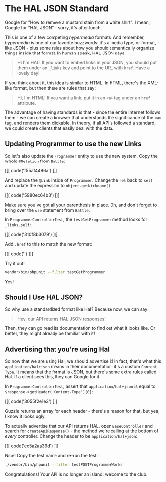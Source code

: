 # The HAL  JSON Standard

Google for "How to remove a mustard stain from a white shirt". I mean, Google for
"HAL JSON" - sorry, it's after lunch.

This is one of a few competing *hypermedia* formats. And remember, *hypermedia* is
one of our favorite buzzwords: it's a media type, or format, - like JSON - plus some
rules about how you should semantically organize things inside that format. In human
speak, HAL JSON says:

> Hi I'm HAL! If you want to embed links in your JSON, you should put them under
  an `_links` key and point to the URL with `href`. Have a lovely day!

If you think about it, this idea is similar to HTML. In HTML, there's the XML-like
format, but then there are rules that say:

> Hi, I'm HTML! If you want a link, put it in an `<a>` tag under an `href` attribute.

The advantage of having standards is that - since the entire Internet follows them -
we can create a browser that understands the significance of the `<a>` tag, and
renders them clickable. In theory, if all API's followed a standard, we could create
clients that easily deal with the data.

## Updating Programmer to use the new Links

So let's also update the `Programmer` entity to use the new system. Copy the whole
`@Relation` from `Battle`:

[[[ code('f55af4496a') ]]]

And replace the `@Link` inside of `Programmer`. Change the `rel` back to `self`
and update the expression to `object.getNickname()`:

[[[ code('5980ec64b3') ]]]

Make sure you've got all your parenthesis in place. Oh, and don't forget to bring
over the `use` statement from `Battle`.

In `ProgrammerControllerTest`, the `testGetProgrammer` method looks for `_links.self`:

[[[ code('310f8b3079') ]]]

Add `.href` to this to match the new format:

[[[ code('') ]]]

Try it out!

```bash
vendor/bin/phpunit --filter testGetProgrammer
```

Yes!

## Should I Use HAL JSON?

So why use a standardized format like Hal? Because now, we can say:

> Hey, our API returns HAL JSON responses!

Then, they can go read its documentation to find out what it looks like. Or better,
they might already be familiar with it!

## Advertising that you're using Hal

So now that we are using Hal, we should advertise it! In fact, that's what this
`application/hal+json` means in their documentation: it's a custom `Content-Type`.
It means that the format is JSON, but there's some extra rules called Hal. If a
client sees this, they can Google for it.

In `ProgrammerControllerTest`, assert that `application/hal+json` is equal to
`$response->getHeader('Content-Type')[0]`:

[[[ code('3055f2e1e3') ]]]

Guzzle returns an array for each header - there's a reason for that, but yea,
I know it looks ugly.

To actually advertise that our API returns HAL, open `BaseController` and search
for `createApiResponse()` - the method we're calling at the bottom of *every* controller.
Change the header to be `application/hal+json`:

[[[ code('ec5a2aa39d') ]]]

Nice! Copy the test name and re-run the test:

```bash
./vendor/bin/phpunit --filter testPOSTProgrammerWorks
```

Congratulations! Your API is no longer an island: welcome to the club.
